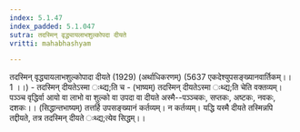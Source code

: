 ```yaml
---
index: 5.1.47
index_padded: 5.1.047
sutra: तदस्मिन् वृद्ध्यायलाभशुल्कोपदा दीयते
vritti: mahabhashyam

---
```

 तदस्मिन् वृद्ध्यायलाभशुल्कोपादा दीयते (1929) (अर्थाधिकरणम्) (5637 एकदेश्युपसङ्ख्यानवार्तिकम्।। 1 ।।) - तदस्मिन् दीयतेऽस्मा ःथ्द्य;ति च - (भाष्यम्) तदस्मिन् दीयतेऽस्मा ःथ्द्य;ति चेति वक्तव्यम्। पञ्ञ्च वृद्धिर्वा आयो वा लाभो वा शुल्को वा उपदा वा दीयते अस्मै--पञ्ञ्चकः, सप्तकः, अष्टकः, नवकः, दशकः।। (सिद्धान्तभाष्यम्) तत्तर्हि उपसङ्ख्यानं कर्तव्यम्। न कर्तव्यम्। यद्धि यस्मै दीयते तस्मिन्नपि तद्दीयते, तत्र तदस्मिन् दीयते ःथ्द्य;त्येव सिद्धम्।। 